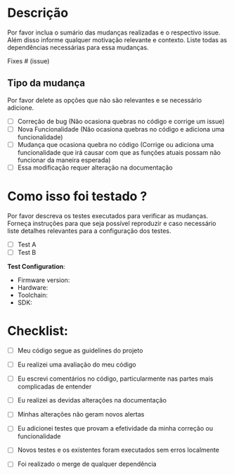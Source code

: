 # Descrição

Por favor inclua o sumário das mudanças realizadas e o respectivo issue. Além disso informe qualquer motivação relevante e contexto. Liste todas as dependências necessárias para essa mudanças.

Fixes # (issue)

## Tipo da mudança

Por favor delete as opções que não são relevantes e se necessário adicione.

- [ ] Correção de bug (Não ocasiona quebras no código e corrige um issue)
- [ ] Nova Funcionalidade (Não ocasiona quebras no código e adiciona uma funcionalidade)
- [ ] Mudança que ocasiona quebra no código (Corrige ou adiciona uma funcionalidade que irá causar com que as funções atuais possam não funcionar da maneira esperada)
- [ ] Essa modificação requer alteração na documentação

# Como isso foi testado ?

Por favor descreva os testes executados para verificar as mudanças. Forneça instruções para que seja possível reproduzir e caso necessário liste detalhes relevantes para a configuração dos testes.

- [ ] Test A
- [ ] Test B

**Test Configuration**:
* Firmware version:
* Hardware:
* Toolchain:
* SDK:

# Checklist:

- [ ] Meu código segue as guidelines do projeto
- [ ] Eu realizei uma avaliação do meu código
- [ ] Eu escrevi comentários no código, particularmente nas partes mais complicadas de entender
- [ ] Eu realizei as devidas alterações na documentação
- [ ] Minhas alterações não geram novos alertas
- [ ] Eu adicionei testes que provam a efetividade da minha correção ou funcionalidade
- [ ] Novos testes e os existentes foram executados sem erros localmente
- [ ] Foi realizado o merge de qualquer dependência

